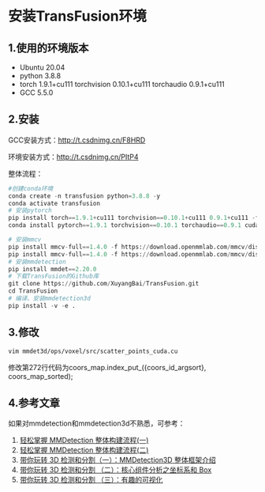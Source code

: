 # 安装TransFusion环境

## 1.使用的环境版本
- Ubuntu 20.04
- python 3.8.8
- torch 1.9.1+cu111 torchvision 0.10.1+cu111 torchaudio 0.9.1+cu111
- GCC 5.5.0


## 2.安装
GCC安装方式：http://t.csdnimg.cn/F8HRD

环境安装方式：http://t.csdnimg.cn/PItP4

整体流程：

```py
#创建conda环境
conda create -n transfusion python=3.8.8 -y
conda activate transfusion
# 安装pytorch
pip install torch==1.9.1+cu111 torchvision==0.10.1+cu111 0.9.1+cu111 -f https://download.pytorch.org/whl/torch_stable.html
conda install pytorch==1.9.1 torchvision==0.10.1 torchaudio==0.9.1 cudatoolkit=10.2 -c pytorch

# 安装mmcv
pip install mmcv-full==1.4.0 -f https://download.openmmlab.com/mmcv/dist/cu111/torch1.9.0/index.html
pip install mmcv-full==1.4.0 -f https://download.openmmlab.com/mmcv/dist/cu102/torch1.9.0/index.html
# 安装mmdetection
pip install mmdet==2.20.0
# 下载TransFusion的Github库
git clone https://github.com/XuyangBai/TransFusion.git
cd TransFusion
# 编译、安装mmdetection3d
pip install -v -e .
```
## 3.修改
```bash
vim mmdet3d/ops/voxel/src/scatter_points_cuda.cu
```

修改第272行代码为coors_map.index_put_({coors_id_argsort}, coors_map_sorted);

## 4.参考文章
如果对mmdetection和mmdetection3d不熟悉，可参考：
1. [轻松掌握 MMDetection 整体构建流程(一)](https://zhuanlan.zhihu.com/p/337375549)
2. [轻松掌握 MMDetection 整体构建流程(二)](https://zhuanlan.zhihu.com/p/341954021)
3. [带你玩转 3D 检测和分割（一）：MMDetection3D 整体框架介绍](https://zhuanlan.zhihu.com/p/478307528)
4. [带你玩转 3D 检测和分割 （二）：核心组件分析之坐标系和 Box](https://zhuanlan.zhihu.com/p/491614921)
5. [带你玩转 3D 检测和分割 （三）：有趣的可视化](https://zhuanlan.zhihu.com/p/504862433)